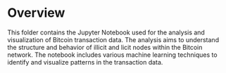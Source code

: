 # Overview

This folder contains the Jupyter Notebook used for the analysis and visualization of Bitcoin transaction data. The analysis aims to understand the structure and behavior of illicit and licit nodes within the Bitcoin network. The notebook includes various machine learning techniques to identify and visualize patterns in the transaction data.
